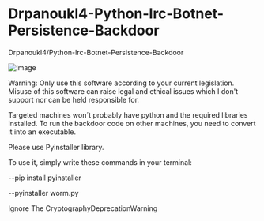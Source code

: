 # Drpanoukl4-Python-Irc-Botnet-Persistence-Backdoor
Drpanoukl4/Python-Irc-Botnet-Persistence-Backdoor

![image](https://user-images.githubusercontent.com/107002202/193429703-5ab6a56d-7149-47d3-989c-3ecfd78dd3f9.png)


Warning: Only use this software according to your current legislation. Misuse of this software can raise legal and ethical issues which I don't support nor can be held responsible for.

Targeted machines won´t probably have python and the required libraries installed. To run the backdoor code on other machines, you need to convert it into an executable.

Please use Pyinstaller library.

To use it, simply write these commands in your terminal:

--pip install pyinstaller

--pyinstaller worm.py

Ignore The CryptographyDeprecationWarning 
